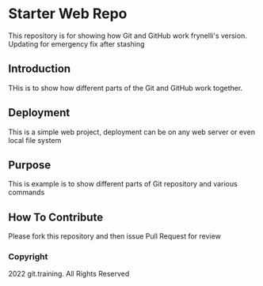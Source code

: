 # Starter Web Repo

This repository is for showing how Git and GitHub work frynelli's version. Updating for emergency fix after stashing

## Introduction
THis is to show how different parts of the Git and GitHub work together.
## Deployment
This is a simple web project, deployment can be on any web server or even local file system
## Purpose

This is example is to show different parts of Git repository and various commands 

## How To Contribute
Please fork this repository and then issue Pull Request for review

### Copyright
2022 git.training. All Rights Reserved
